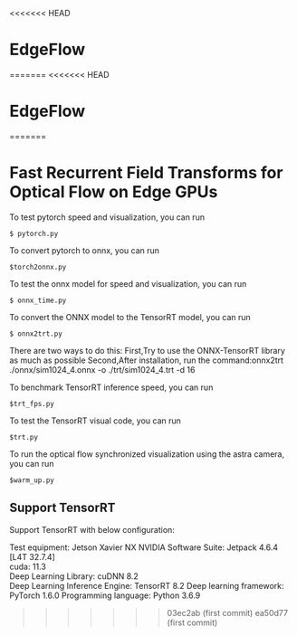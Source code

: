 <<<<<<< HEAD
# EdgeFlow
=======
<<<<<<< HEAD
# EdgeFlow
=======
# Fast Recurrent Field Transforms for Optical Flow on Edge GPUs



To test pytorch speed and visualization, you can run
<pre><code>$ pytorch.py</code></pre>

To convert pytorch to onnx, you can run
<pre><code>$torch2onnx.py</code></pre>

To test the onnx model for speed and visualization, you can run
<pre><code>$ onnx_time.py</code></pre>

To convert the ONNX model to the TensorRT model, you can run
<pre><code>$ onnx2trt.py</code></pre>
There are two ways to do this:
First,Try to use the ONNX-TensorRT library as much as possible
Second,After installation, run the command:onnx2trt ./onnx/sim1024_4.onnx -o ./trt/sim1024_4.trt -d 16

To benchmark TensorRT inference speed, you can run
<pre><code>$trt_fps.py</code></pre>

To test the TensorRT visual code, you can run
<pre><code>$trt.py</code></pre>

To run the optical flow synchronized visualization using the astra camera, you can run
<pre><code>$warm_up.py</code></pre>



## Support TensorRT

Support TensorRT with below configuration:

Test equipment: Jetson Xavier NX
NVIDIA Software Suite: Jetpack 4.6.4 [L4T 32.7.4]\
cuda: 11.3\
Deep Learning Library: cuDNN 8.2\
Deep Learning Inference Engine: TensorRT 8.2
Deep learning framework: PyTorch 1.6.0
Programming language: Python 3.6.9

>>>>>>> 03ec2ab (first commit)
>>>>>>> ea50d77 (first commit)
